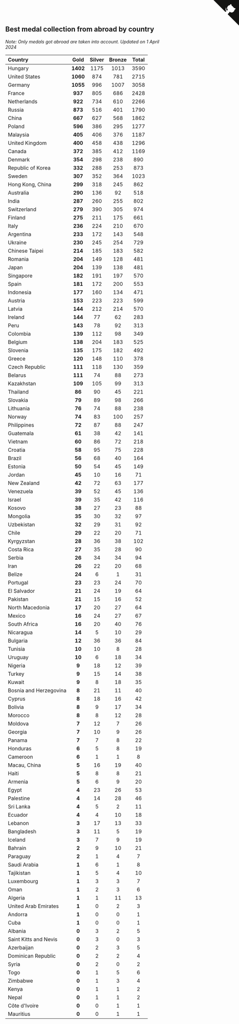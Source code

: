 ## Best medal collection from abroad by country

*Note: Only medals got abroad are taken into account.*
*Updated on  1 April 2024*

| Country | Gold | Silver | Bronze | Total |
| :--- | :--: | :--: | :--: | :--: |
| Hungary | **1402** | 1175 | 1013 | 3590 |
| United States | **1060** | 874 | 781 | 2715 |
| Germany | **1055** | 996 | 1007 | 3058 |
| France | **937** | 805 | 686 | 2428 |
| Netherlands | **922** | 734 | 610 | 2266 |
| Russia | **873** | 516 | 401 | 1790 |
| China | **667** | 627 | 568 | 1862 |
| Poland | **596** | 386 | 295 | 1277 |
| Malaysia | **405** | 406 | 376 | 1187 |
| United Kingdom | **400** | 458 | 438 | 1296 |
| Canada | **372** | 385 | 412 | 1169 |
| Denmark | **354** | 298 | 238 | 890 |
| Republic of Korea | **332** | 288 | 253 | 873 |
| Sweden | **307** | 352 | 364 | 1023 |
| Hong Kong, China | **299** | 318 | 245 | 862 |
| Australia | **290** | 136 | 92 | 518 |
| India | **287** | 260 | 255 | 802 |
| Switzerland | **279** | 390 | 305 | 974 |
| Finland | **275** | 211 | 175 | 661 |
| Italy | **236** | 224 | 210 | 670 |
| Argentina | **233** | 172 | 143 | 548 |
| Ukraine | **230** | 245 | 254 | 729 |
| Chinese Taipei | **214** | 185 | 183 | 582 |
| Romania | **204** | 149 | 128 | 481 |
| Japan | **204** | 139 | 138 | 481 |
| Singapore | **182** | 191 | 197 | 570 |
| Spain | **181** | 172 | 200 | 553 |
| Indonesia | **177** | 160 | 134 | 471 |
| Austria | **153** | 223 | 223 | 599 |
| Latvia | **144** | 212 | 214 | 570 |
| Ireland | **144** | 77 | 62 | 283 |
| Peru | **143** | 78 | 92 | 313 |
| Colombia | **139** | 112 | 98 | 349 |
| Belgium | **138** | 204 | 183 | 525 |
| Slovenia | **135** | 175 | 182 | 492 |
| Greece | **120** | 148 | 110 | 378 |
| Czech Republic | **111** | 118 | 130 | 359 |
| Belarus | **111** | 74 | 88 | 273 |
| Kazakhstan | **109** | 105 | 99 | 313 |
| Thailand | **86** | 90 | 45 | 221 |
| Slovakia | **79** | 89 | 98 | 266 |
| Lithuania | **76** | 74 | 88 | 238 |
| Norway | **74** | 83 | 100 | 257 |
| Philippines | **72** | 87 | 88 | 247 |
| Guatemala | **61** | 38 | 42 | 141 |
| Vietnam | **60** | 86 | 72 | 218 |
| Croatia | **58** | 95 | 75 | 228 |
| Brazil | **56** | 68 | 40 | 164 |
| Estonia | **50** | 54 | 45 | 149 |
| Jordan | **45** | 10 | 16 | 71 |
| New Zealand | **42** | 72 | 63 | 177 |
| Venezuela | **39** | 52 | 45 | 136 |
| Israel | **39** | 35 | 42 | 116 |
| Kosovo | **38** | 27 | 23 | 88 |
| Mongolia | **35** | 30 | 32 | 97 |
| Uzbekistan | **32** | 29 | 31 | 92 |
| Chile | **29** | 22 | 20 | 71 |
| Kyrgyzstan | **28** | 36 | 38 | 102 |
| Costa Rica | **27** | 35 | 28 | 90 |
| Serbia | **26** | 34 | 34 | 94 |
| Iran | **26** | 22 | 20 | 68 |
| Belize | **24** | 6 | 1 | 31 |
| Portugal | **23** | 23 | 24 | 70 |
| El Salvador | **21** | 24 | 19 | 64 |
| Pakistan | **21** | 15 | 16 | 52 |
| North Macedonia | **17** | 20 | 27 | 64 |
| Mexico | **16** | 24 | 27 | 67 |
| South Africa | **16** | 20 | 40 | 76 |
| Nicaragua | **14** | 5 | 10 | 29 |
| Bulgaria | **12** | 36 | 36 | 84 |
| Tunisia | **10** | 10 | 8 | 28 |
| Uruguay | **10** | 6 | 18 | 34 |
| Nigeria | **9** | 18 | 12 | 39 |
| Turkey | **9** | 15 | 14 | 38 |
| Kuwait | **9** | 8 | 18 | 35 |
| Bosnia and Herzegovina | **8** | 21 | 11 | 40 |
| Cyprus | **8** | 18 | 16 | 42 |
| Bolivia | **8** | 9 | 17 | 34 |
| Morocco | **8** | 8 | 12 | 28 |
| Moldova | **7** | 12 | 7 | 26 |
| Georgia | **7** | 10 | 9 | 26 |
| Panama | **7** | 7 | 8 | 22 |
| Honduras | **6** | 5 | 8 | 19 |
| Cameroon | **6** | 1 | 1 | 8 |
| Macau, China | **5** | 16 | 19 | 40 |
| Haiti | **5** | 8 | 8 | 21 |
| Armenia | **5** | 6 | 9 | 20 |
| Egypt | **4** | 23 | 26 | 53 |
| Palestine | **4** | 14 | 28 | 46 |
| Sri Lanka | **4** | 5 | 2 | 11 |
| Ecuador | **4** | 4 | 10 | 18 |
| Lebanon | **3** | 17 | 13 | 33 |
| Bangladesh | **3** | 11 | 5 | 19 |
| Iceland | **3** | 7 | 9 | 19 |
| Bahrain | **2** | 9 | 10 | 21 |
| Paraguay | **2** | 1 | 4 | 7 |
| Saudi Arabia | **1** | 6 | 1 | 8 |
| Tajikistan | **1** | 5 | 4 | 10 |
| Luxembourg | **1** | 3 | 3 | 7 |
| Oman | **1** | 2 | 3 | 6 |
| Algeria | **1** | 1 | 11 | 13 |
| United Arab Emirates | **1** | 0 | 2 | 3 |
| Andorra | **1** | 0 | 0 | 1 |
| Cuba | **1** | 0 | 0 | 1 |
| Albania | **0** | 3 | 2 | 5 |
| Saint Kitts and Nevis | **0** | 3 | 0 | 3 |
| Azerbaijan | **0** | 2 | 3 | 5 |
| Dominican Republic | **0** | 2 | 2 | 4 |
| Syria | **0** | 2 | 0 | 2 |
| Togo | **0** | 1 | 5 | 6 |
| Zimbabwe | **0** | 1 | 3 | 4 |
| Kenya | **0** | 1 | 1 | 2 |
| Nepal | **0** | 1 | 1 | 2 |
| Côte d'Ivoire | **0** | 0 | 1 | 1 |
| Mauritius | **0** | 0 | 1 | 1 |


<a href="https://github.com/jonatanklosko/wca_statistics" class="github-corner" aria-label="View source on Github"><svg width="80" height="80" viewBox="0 0 250 250" style="fill:#151513; color:#fff; position: absolute; top: 0; border: 0; right: 0;" aria-hidden="true"><path d="M0,0 L115,115 L130,115 L142,142 L250,250 L250,0 Z"></path><path d="M128.3,109.0 C113.8,99.7 119.0,89.6 119.0,89.6 C122.0,82.7 120.5,78.6 120.5,78.6 C119.2,72.0 123.4,76.3 123.4,76.3 C127.3,80.9 125.5,87.3 125.5,87.3 C122.9,97.6 130.6,101.9 134.4,103.2" fill="currentColor" style="transform-origin: 130px 106px;" class="octo-arm"></path><path d="M115.0,115.0 C114.9,115.1 118.7,116.5 119.8,115.4 L133.7,101.6 C136.9,99.2 139.9,98.4 142.2,98.6 C133.8,88.0 127.5,74.4 143.8,58.0 C148.5,53.4 154.0,51.2 159.7,51.0 C160.3,49.4 163.2,43.6 171.4,40.1 C171.4,40.1 176.1,42.5 178.8,56.2 C183.1,58.6 187.2,61.8 190.9,65.4 C194.5,69.0 197.7,73.2 200.1,77.6 C213.8,80.2 216.3,84.9 216.3,84.9 C212.7,93.1 206.9,96.0 205.4,96.6 C205.1,102.4 203.0,107.8 198.3,112.5 C181.9,128.9 168.3,122.5 157.7,114.1 C157.9,116.9 156.7,120.9 152.7,124.9 L141.0,136.5 C139.8,137.7 141.6,141.9 141.8,141.8 Z" fill="currentColor" class="octo-body"></path></svg></a><style>.github-corner:hover .octo-arm{animation:octocat-wave 560ms ease-in-out}@keyframes octocat-wave{0%,100%{transform:rotate(0)}20%,60%{transform:rotate(-25deg)}40%,80%{transform:rotate(10deg)}}@media (max-width:500px){.github-corner:hover .octo-arm{animation:none}.github-corner .octo-arm{animation:octocat-wave 560ms ease-in-out}}</style>

